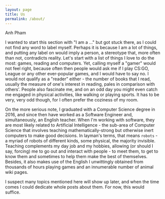 ```yaml
---
layout: page
title: Us
permalink: /about/
---
```

Anh Pham

I wanted to start this section with "I am a ..." but got stuck there, as I could not find any word to label myself. Perhaps it is because I am a lot of things, and putting any label on would imply a person, a stereotype that, more often than not, contradicts reality. Let's start with a list of things I love to do the most: games, reading and computers. Yet, calling myself a "gamer" would not feel right, because often then people would ask me if I play CS:GO, League or any other ever-popular games, and I would have to say no. I would not qualify as a "reader" either - the number of books that I read, usually the measure of one's interest in reading, pales in comparison with others'. People also fascinate me, and on an odd day you might even catch me engaged in physical activities, like walking or playing sports. It has to be very, very odd though, for I often prefer the coziness of my room.

On the more serious note, I graduated with a Computer Science degree in 2016, and since then have worked as a Software Engineer and, simultaneously, an English teacher. When I'm working with software, they are most likely related to Artificial Intelligence - the sub-area of Computer Science that involves teaching mathematically-strong but otherwise inert computers to make good decisions. In layman's terms, that means `robots` - a myriad of robots of different kinds, some physical, the majority invisible. Teaching complements my day job and my hobbies, allowing (or should I say, forcing) me to go out and interact with people - to meet them, to get to know them and sometimes to help them make the best of themselves. Besides, it also makes use of the English I unwittingly obtained from thousands of hours playing games and an innumerable number of animal wiki pages.

I suspect many topics mentioned here will show up later, and when the time comes I could dedicate whole posts about them. For now, this would suffice.